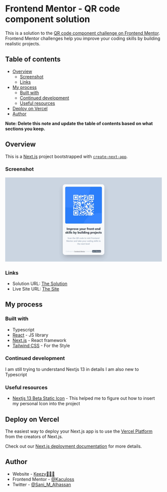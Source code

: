 # Frontend Mentor - QR code component solution

This is a solution to the [QR code component challenge on Frontend Mentor](https://www.frontendmentor.io/challenges/qr-code-component-iux_sIO_H). Frontend Mentor challenges help you improve your coding skills by building realistic projects.

## Table of contents

- [Overview](#overview)
  - [Screenshot](#screenshot)
  - [Links](#links)
- [My process](#my-process)
  - [Built with](#built-with)
  - [Continued development](#continued-development)
  - [Useful resources](#useful-resources)
- [Deploy on Vercel](#deploy-on-vercel)
- [Author](#author)

**Note: Delete this note and update the table of contents based on what sections you keep.**

## Overview

This is a [Next.js](https://nextjs.org/) project bootstrapped with [`create-next-app`](https://github.com/vercel/next.js/tree/canary/packages/create-next-app).

### Screenshot

![](./Qr-Code-Component.jpeg)

### Links

- Solution URL: [The Solution](https://www.frontendmentor.io/solutions/responsive-qrcode-component-with-nextjs-oD5f-gQ0cs)
- Live Site URL: [The Site](https://keezy-qr-code.vercel.app/)

## My process

### Built with

- Typescript
- [React](https://reactjs.org/) - JS library
- [Next.js](https://nextjs.org/) - React framework
- [Tailwind CSS](https://tailwindcss.com/) - For the Style

### Continued development

I am still trying to understand Nextjs 13 in details
I am also new to Typescript

### Useful resources

- [Nextjs 13 Beta Static Icon](https://beta.nextjs.org/docs/api-reference/metadata#static-icon) - This helped me to figure out how to insert my personal Icon into the project

## Deploy on Vercel

The easiest way to deploy your Next.js app is to use the [Vercel Platform](https://vercel.com/new?utm_medium=default-template&filter=next.js&utm_source=create-next-app&utm_campaign=create-next-app-readme) from the creators of Next.js.

Check out our [Next.js deployment documentation](https://nextjs.org/docs/deployment) for more details.

## Author

- Website - [Keezy🚀✨💫](https://sani-alhassan.netlify.app/)
- Frontend Mentor - [@Kaculoss](https://www.frontendmentor.io/profile/Kaculoss)
- Twitter - [@Sani_M_Alhassan](https://twitter.com/Sani_M_Alhassan)
